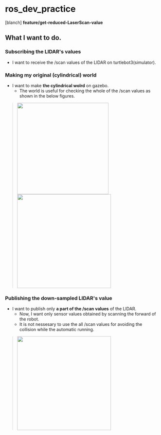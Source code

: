 # ros_dev_practice

[blanch] **feature/get-reduced-LaserScan-value**

## What I want to do.

### Subscribing the LIDAR's values

- I want to receive the /scan values of the LIDAR on turtlebot3(simulator).

### Making my original (cylindrical) world

- I want to make **the cylindrical wolrd** on gazebo.
  - The world is useful for checking the whole of the /scan values as shown in the below figures. 

> <img src="https://raw.githubusercontent.com/t-yokota/ros_dev_practice/feature/get-reduced-LaserScan-value/figures/fig1_cylindrical_world.png" width="300"> <img src="https://raw.githubusercontent.com/t-yokota/ros_dev_practice/feature/get-reduced-LaserScan-value/figures/fig2_scan_value.png" width="308">

### Publishing the down-sampled LIDAR's value

- I want to publish only **a part of the /scan values** of the LIDAR. 
  - Now, I want only sensor values obtained by scanning the forward of the robot.
  - It is not nessesary to use the all /scan values for avoiding the collision while the automatic running.

> <img src="https://raw.githubusercontent.com/t-yokota/ros_dev_practice/feature/get-reduced-LaserScan-value/figures/fig3_scan_value_front.png" width="308">
